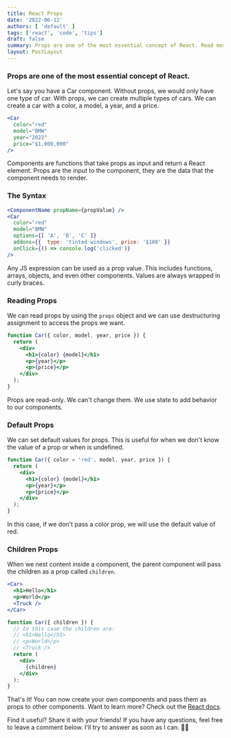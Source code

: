 ```yaml
---
title: React Props
date: '2022-06-12'
authors: [ 'default' ]
tags: ['react', 'code', 'tips']
draft: false
summary: Props are one of the most essential concept of React. Read more about them here.
layout: PostLayout
---
```


### Props are one of the most essential concept of React.

Let's say you have a Car component. Without props, we would only have one type of car. With props, we can create multiple types of cars.
We can create a car with a color, a model, a year, and a price.

```jsx
<Car 
  color="red"
  model="BMW"
  year="2022"
  price="$1,000,000"
/>
```

Components are functions that take props as input and return a React element. Props are the input to the component, they are the data that the component needs to render.

### The Syntax

```jsx
<ComponentName propName={propValue} />
<Car 
  color="red"
  model="BMW"
  options={[ 'A', 'B', 'C' ]}
  addons={{  type: 'tinted windows', price: '$100' }}
  onClick={() => console.log('clicked')}
/>
```
Any JS expression can be used as a prop value. This includes functions, arrays, objects, and even other components.
Values are always wrapped in curly braces.

### Reading Props

We can read props by using the `props` object and we can use destructuring assignment to access the props we want. 

```jsx
function Car({ color, model, year, price }) {
  return (
    <div>
      <h1>{color} {model}</h1>
      <p>{year}</p>
      <p>{price}</p>
    </div>
  );
}
```
Props are read-only. We can't change them. We use state to add behavior to our components.

### Default Props

We can set default values for props. This is useful for when we don't know the value of a prop or when is undefined.

  
```jsx
function Car({ color = 'red', model, year, price }) {
  return (
    <div>
      <h1>{color} {model}</h1>
      <p>{year}</p>
      <p>{price}</p>
    </div>
  );
}
```
In this case, if we don't pass a color prop, we will use the default value of red. 

### Children Props

When we nest content inside a component, the parent component will pass the children as a prop called `children`. 

```jsx
<Car>
  <h1>Hello</h1>
  <p>World</p>
  <Truck />
</Car>

function Car({ children }) {
  // In this case the children are:
  // <h1>Hello</h1>
  // <p>World</p>
  // <Truck />
  return (
    <div>
      {children}
    </div>
  );
}
```

That's it! You can now create your own components and pass them as props to other components. 
Want to learn more? Check out the [React docs](https://reactjs.org/docs/introducing-jsx.html).

Find it useful? Share it with your friends!
If you have any questions, feel free to leave a comment below. I'll try to answer as soon as I can. 👋🏻



